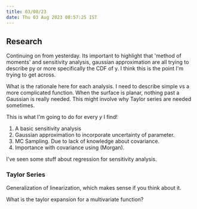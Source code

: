 ```yaml
---
title: 03/08/23
date: Thu 03 Aug 2023 08:57:25 IST
---
```


## Research

Continuing on from yesterday. Its important to highlight that 'method of moments' and sensitivity analysis, gaussian
approximation are all trying to describe py or more specifically the CDF of y. I think this is the point I'm trying to
get across.

What is the rationale here for each analysis. I need to describe simple vs a more complicated function. When the surface
is planar, nothing past a Gaussian is really needed. This might involve why Taylor series are needed sometimes.

This is what I'm going to do for every $y$ I find!

1. A basic sensitivity analysis
2. Gaussian approximation to incorporate uncertainty of parameter.
3. MC Sampling. Due to lack of knowledge about covariance.
4. Importance with covariance using (Morgan).

I've seen some stuff about regression for sensitivity analysis.

### Taylor Series

Generalization of linearization, which makes sense if you think about it.

What is the taylor expansion for a multivariate function?
